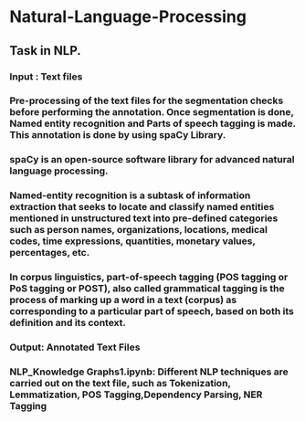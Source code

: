 # Natural-Language-Processing

## Task in NLP.
### Input : Text files
### Pre-processing of the text files for the segmentation checks before performing the annotation. Once segmentation is done, Named entity recognition and Parts of speech tagging is made. This annotation is done by using spaCy Library.
### spaCy is an open-source software library for advanced natural language processing.

### Named-entity recognition is a subtask of information extraction that seeks to locate and classify named entities mentioned in unstructured text into pre-defined categories such as person names, organizations, locations, medical codes, time expressions, quantities, monetary values, percentages, etc.

### In corpus linguistics, part-of-speech tagging (POS tagging or PoS tagging or POST), also called grammatical tagging is the process of marking up a word in a text (corpus) as corresponding to a particular part of speech, based on both its definition and its context.

### Output: Annotated Text Files

### NLP_Knowledge Graphs1.ipynb: Different NLP techniques are carried out on the text file, such as Tokenization, Lemmatization, POS Tagging,Dependency Parsing, NER Tagging
